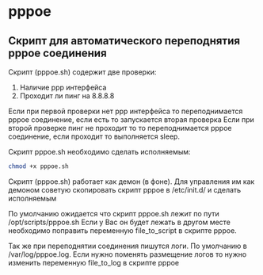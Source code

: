 # pppoe
Скрипт для автоматического переподнятия pppoe соединения
---
Скрипт (pppoe.sh) содержит две проверки:
1. Наличие ppp интерфейса
2. Проходит ли пинг на 8.8.8.8

Если при первой проверки нет ppp интерфейса то переподнимается pppoe соединение, если есть то запускается вторая проверка
Если при второй проверке пинг не проходит то то переподнимается pppoe соединение, если проходит то выполняется sleep.

Скрипт pppoe.sh необходимо сделать исполняемым:
```bash
chmod +x pppoe.sh
```

Скрипт (pppoe.sh) работает как демон (в фоне).
Для управления им как демоном советую скопировать скрипт pppoe в /etc/init.d/ и сделать исполняемым

По умолчанию ожидается что скрипт pppoe.sh лежит по пути /opt/scripts/pppoe.sh
Если у Вас он будет лежать в другом месте необходимо поправить переменную file_to_script в скрипте pppoe.

Так же при переподнятии соединения пишутся логи. По умолчанию в /var/log/pppoe.log.
Если нужно поменять размещение логов то нужно изменить переменную file_to_log в скрипте pppoe

